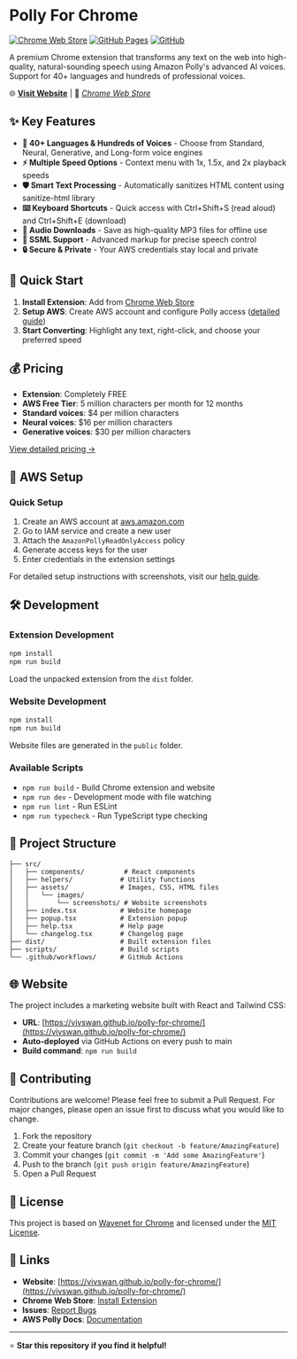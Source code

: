 # Polly For Chrome

[![Chrome Web Store](https://img.shields.io/chrome-web-store/v/kdcbeehimalgmeoeajnflggejlemclnn.svg)](https://chromewebstore.google.com/detail/kdcbeehimalgmeoeajnflggejlemclnn)
[![GitHub Pages](https://img.shields.io/badge/website-polly--for--chrome-blue)](https://vivswan.github.io/polly-for-chrome/)
[![GitHub](https://img.shields.io/github/license/vivswan/polly-for-chrome)](LICENSE)

A premium Chrome extension that transforms any text on the web into high-quality, natural-sounding speech using Amazon
Polly's advanced AI voices. Support for 40+ languages and hundreds of professional voices.

🌐 **[Visit Website](https://vivswan.github.io/polly-for-chrome/)** | 🛒
*[Chrome Web Store](https://chromewebstore.google.com/detail/kdcbeehimalgmeoeajnflggejlemclnn)*

## ✨ Key Features

* **🎵 40+ Languages & Hundreds of Voices** - Choose from Standard, Neural, Generative, and Long-form voice engines
* **⚡ Multiple Speed Options** - Context menu with 1x, 1.5x, and 2x playback speeds
* **🛡️ Smart Text Processing** - Automatically sanitizes HTML content using sanitize-html library
* **⌨️ Keyboard Shortcuts** - Quick access with Ctrl+Shift+S (read aloud) and Ctrl+Shift+E (download)
* **💾 Audio Downloads** - Save as high-quality MP3 files for offline use
* **🔧 SSML Support** - Advanced markup for precise speech control
* **🔒 Secure & Private** - Your AWS credentials stay local and private

## 🚀 Quick Start

1. **Install Extension**: Add
   from [Chrome Web Store](https://chromewebstore.google.com/detail/kdcbeehimalgmeoeajnflggejlemclnn)
2. **Setup AWS**: Create AWS account and configure Polly
   access ([detailed guide](https://vivswan.github.io/polly-for-chrome/#install))
3. **Start Converting**: Highlight any text, right-click, and choose your preferred speed

## 💰 Pricing

- **Extension**: Completely FREE
- **AWS Free Tier**: 5 million characters per month for 12 months
- **Standard voices**: $4 per million characters
- **Neural voices**: $16 per million characters
- **Generative voices**: $30 per million characters

[View detailed pricing →](https://aws.amazon.com/polly/pricing/)

## 🔧 AWS Setup

### Quick Setup

1. Create an AWS account at [aws.amazon.com](https://aws.amazon.com)
2. Go to IAM service and create a new user
3. Attach the `AmazonPollyReadOnlyAccess` policy
4. Generate access keys for the user
5. Enter credentials in the extension settings

For detailed setup instructions with screenshots, visit our [help guide](https://vivswan.github.io/polly-for-chrome/).

## 🛠️ Development

### Extension Development

```bash
npm install
npm run build
```

Load the unpacked extension from the `dist` folder.

### Website Development

```bash
npm install
npm run build
```

Website files are generated in the `public` folder.

### Available Scripts

- `npm run build` - Build Chrome extension and website
- `npm run dev` - Development mode with file watching
- `npm run lint` - Run ESLint
- `npm run typecheck` - Run TypeScript type checking

## 📁 Project Structure

```
├── src/
│   ├── components/          # React components
│   ├── helpers/            # Utility functions
│   ├── assets/             # Images, CSS, HTML files
│   │   └── images/
│   │       └── screenshots/ # Website screenshots
│   ├── index.tsx           # Website homepage
│   ├── popup.tsx           # Extension popup
│   ├── help.tsx            # Help page
│   └── changelog.tsx       # Changelog page
├── dist/                   # Built extension files
├── scripts/                # Build scripts
└── .github/workflows/      # GitHub Actions
```

## 🌐 Website

The project includes a marketing website built with React and Tailwind CSS:

- **URL**: [https://vivswan.github.io/polly-for-chrome/](https://vivswan.github.io/polly-for-chrome/)
- **Auto-deployed** via GitHub Actions on every push to main
- **Build command**: `npm run build`

## 🤝 Contributing

Contributions are welcome! Please feel free to submit a Pull Request. For major changes, please open an issue first to
discuss what you would like to change.

1. Fork the repository
2. Create your feature branch (`git checkout -b feature/AmazingFeature`)
3. Commit your changes (`git commit -m 'Add some AmazingFeature'`)
4. Push to the branch (`git push origin feature/AmazingFeature`)
5. Open a Pull Request

## 📄 License

This project is based on [Wavenet for Chrome](https://github.com/pgmichael/wavenet-for-chrome) and licensed under
the [MIT License](LICENSE).

## 🔗 Links

- **Website**: [https://vivswan.github.io/polly-for-chrome/](https://vivswan.github.io/polly-for-chrome/)
- **Chrome Web Store**: [Install Extension](https://chromewebstore.google.com/detail/kdcbeehimalgmeoeajnflggejlemclnn)
- **Issues**: [Report Bugs](https://github.com/vivswan/polly-for-chrome/issues)
- **AWS Polly Docs**: [Documentation](https://docs.aws.amazon.com/polly/)

---

⭐ **Star this repository if you find it helpful!**

